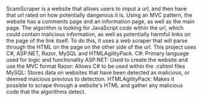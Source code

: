 ScamScraper is a website that allows users to imput a url, and then have that url rated on how potentially dangerous it is. Using an MVC pattern, the website has 
a comments page and an information page, as well as the main page. The algorithm is looking for JavaScript code within the url, which could contain malicious information, as well 
as potentially harmful links on the page of the link itself. To do this, it uses a web scraper that will parse through the HTML on the page on the other side of the url. 
This project uses C#, ASP.NET, Razor, MySQL and HTMLAgilityPack.
C#: Primary language used for logic and functionality
ASP.NET: Used to create the website and use the MVC format
Razor: Allows C# to be used within the .cshtml files
MySQL: Stores data on websites that have been detected as malicious, or deemed maicious previous to detection.
HTMLAgilityPack: Makes it possible to scrape through a website's HTML and gather any malicious code that the algorithms detect.

